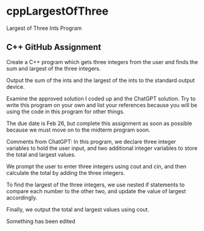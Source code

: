 # cppLargestOfThree
Largest of Three Ints Program
## C++ GitHub Assignment

Create a C++ program which gets three integers from the user and finds the sum and largest of the three integers.

Output the sum of the ints and the largest of the ints to the standard output device.

Examine the approved solution I coded up and the ChatGPT solution. Try to write this program on your own and list your references because 
you will be using the code in this program for other things.

The due date is Feb 26, but complete this assignment as soon as possible because we must move on to the midterm program soon.

Comments from ChatGPT:
In this program, we declare three integer variables to hold the user input, and two additional integer variables to store the total and largest values.

We prompt the user to enter three integers using cout and cin, and then calculate the total by adding the three integers.

To find the largest of the three integers, we use nested if statements to compare each number to the other two, and update the value of largest accordingly.

Finally, we output the total and largest values using cout.

Something has been edited